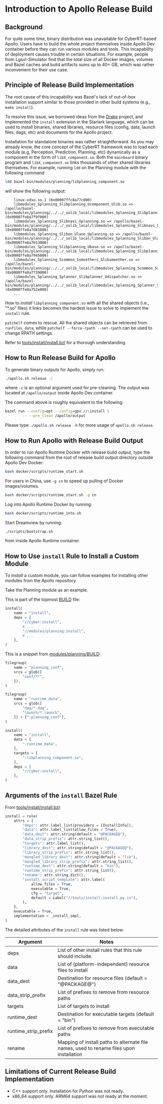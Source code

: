 # Introduction to Apollo Release Build

## Background

For quite some time, binary distribution was unavailable for CyberRT-based
Apollo. Users have to build the whole project themselves inside Apollo Dev
container before they can run various modules and tools. This incapability of
deployment causes trouble in certain situations. For example, people from
Lgsvl-Simulator find that the total size of all Docker images, volumes and Bazel
caches and build artifacts sums up to 40+ GB, which was rather inconvenient for
their use case.

## Principle of Release Build Implementation

The root cause of this incapability was Bazel's lack of out-of-box installation
support similar to those provided in other build systems (e.g., `make install`).

To resolve this issue, we borrowed ideas from the
[Drake](https://github.com/RobotLocomotion/drake) project, and implemented the
`install` extension in the Starlark language, which can be used to install
binaries, shared libraries, resource files (config, data, launch files, dags,
etc) and documents for the Apollo project.

Installation for standalone binaries was rather straightforward. As you may
already know, the core concept of the CyberRT framework was to load each module
(e.g, Perception, Prediction, Planning, etc) dynamically as a component in the
form of `libX_component.so`. Both the `mainboard` binary program and
`libX_component.so` links thousands of other shared libraries themselves. For
example, running `ldd` on the Planning module with the following command

```bash
ldd bazel-bin/modules/planning/libplanning_component.so
```

will show the following output:

```text
	linux-vdso.so.1 (0x00007ffc8a77c000)
	libmodules_Splanning_Slibplanning_Ucomponent_Ulib.so => /apollo/bazel-bin/modules/planning/../../_solib_local/libmodules_Splanning_Slibplanning_Ucomponent_Ulib.so (0x00007fe8a7f9f000)
	libmodules_Splanning_Slibnavi_Uplanning.so => /apollo/bazel-bin/modules/planning/../../_solib_local/libmodules_Splanning_Slibnavi_Uplanning.so (0x00007fe8a7d81000)
	libmodules_Splanning_Slibon_Ulane_Uplanning.so => /apollo/bazel-bin/modules/planning/../../_solib_local/libmodules_Splanning_Slibon_Ulane_Uplanning.so (0x00007fe8a7b53000)
	libmodules_Splanning_Slibplanning_Ubase.so => /apollo/bazel-bin/modules/planning/../../_solib_local/libmodules_Splanning_Slibplanning_Ubase.so (0x00007fe8a7945000)
	libmodules_Splanning_Scommon_Ssmoothers_Slibsmoother.so => /apollo/bazel-bin/modules/planning/../../_solib_local/libmodules_Splanning_Scommon_Ssmoothers_Slibsmoother.so (0x00007fe8a7739000)
	libmodules_Splanning_Splanner_Slibplanner_Udispatcher.so => /apollo/bazel-bin/modules/planning/../../_solib_local/libmodules_Splanning_Splanner_Slibplanner_Udispatcher.so (0x00007fe8a752e000)
    ...
```

How to _install_ `libplanning_component.so` with all the shared objects (i.e.,
"\*.so" files) it links becomes the hardest issue to solve to implement the
`install` rule.

`patchelf` comes to rescue. All the shared objects can be retrieved from
`runfiles_data`, while `patchelf --force-rpath --set-rpath` can be used to
change RPATH settings.

Refer to [tools/install/install.bzl](../../tools/install/install.bzl) for a
thorough understanding.

## How to Run Release Build for Apollo

To generate binary outputs for Apollo, simply run:

```bash
./apollo.sh release -c
```

where `-c` is an optional argument used for pre-cleaning. The output was located
at `/apollo/output` inside Apollo Dev container.

The command above is roughly equivalent to the following:

```bash
bazel run --config=opt --config=gpu //:install \
        -- --pre_clean /apollo/output
```

Please type `./apollo.sh release -h` for more usage of `apollo.sh release`.

## How to Run Apollo with Release Build Output

In order to run Apollo Runtime Docker with release build output, type the
following command from the root of release build output directory outside Apollo
Dev Docker:

```bash
bash docker/scripts/runtime_start.sh
```

For users in China, use `-g cn` to speed up pulling of Docker images/volumes.

```bash
bash docker/scripts/runtime_start.sh -g cn
```

Log into Apollo Runtime Docker by running:

```bash
bash docker/scripts/runtime_into.sh
```

Start Dreamview by running:

```bash
./scripts/bootstrap.sh
```

from inside Apollo Runtime container.

## How to Use `install` Rule to Install a Custom Module

To _install_ a custom module, you can follow examples for installing other
modules from the Apollo repository.

Take the Planning module as an example.

This is part of the topmost [BUILD](../../BUILD) file:

```python
install(
    name = "install",
    deps = [
        "//cyber:install",
        # ...
        "//modules/planning:install",
        # ...
    ],
)
```

This is a snippet from [modules/planning/BUILD](../../modules/planning/BUILD):

```python
filegroup(
    name = "planning_conf",
    srcs = glob([
        "conf/**",
    ]),
)

filegroup(
    name = "runtime_data",
    srcs = glob([
        "dag/*.dag",
        "launch/*.launch",
    ]) + [":planning_conf"],
)

install(
    name = "install",
    data = [
        ":runtime_data",
    ],
    targets = [
        ":libplanning_component.so",
    ],
    deps = [
        "//cyber:install",
    ],
)
```

## Arguments of the `install` Bazel Rule

From [tools/install/install.bzl](../../tools/install/install.bzl):

```python
install = rule(
    attrs = {
        "deps": attr.label_list(providers = [InstallInfo]),
        "data": attr.label_list(allow_files = True),
        "data_dest": attr.string(default = "@PACKAGE@"),
        "data_strip_prefix": attr.string_list(),
        "targets": attr.label_list(),
        "library_dest": attr.string(default = "@PACKAGE@"),
        "library_strip_prefix": attr.string_list(),
        "mangled_library_dest": attr.string(default = "lib"),
        "mangled_library_strip_prefix": attr.string_list(),
        "runtime_dest": attr.string(default = "bin"),
        "runtime_strip_prefix": attr.string_list(),
        "rename": attr.string_dict(),
        "install_script_template": attr.label(
            allow_files = True,
            executable = True,
            cfg = "target",
            default = Label("//tools/install:install.py.in"),
        ),
    },
    executable = True,
    implementation = _install_impl,
)
```

The detailed attributes of the `install` rule was listed below:

| Argument             | Notes                                                                                    |
| -------------------- | ---------------------------------------------------------------------------------------- |
| deps                 | List of other install rules that this rule should include.                               |
| data                 | List of (platform-independent) resource files to install                                 |
| data_dest            | Destination for resource files (default = "@PACKAGE@")                                   |
| data_strip_prefix    | List of prefixes to remove from resource paths                                           |
| targets              | List of targets to install                                                               |
| runtime_dest         | Destination for executable targets (default = "bin")                                     |
| runtime_strip_prefix | List of prefixes to remove from executable paths                                         |
| rename               | Mapping of install paths to alternate file names, used to rename files upon installation |

## Limitations of Current Release Build Implementation

- C++ support only. Installation for Python was not ready.
- x86_64 support only. ARM64 support was not ready at the moment.
